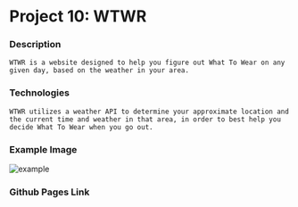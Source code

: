 # Project 10: WTWR

### Description

    WTWR is a website designed to help you figure out What To Wear on any given day, based on the weather in your area.

### Technologies

    WTWR utilizes a weather API to determine your approximate location and the current time and weather in that area, in order to best help you decide What To Wear when you go out.

### Example Image

![example](https://github.com/jeremycomstock/se_project_wtwr/src/assets/example.png?raw=true)

### Github Pages Link
